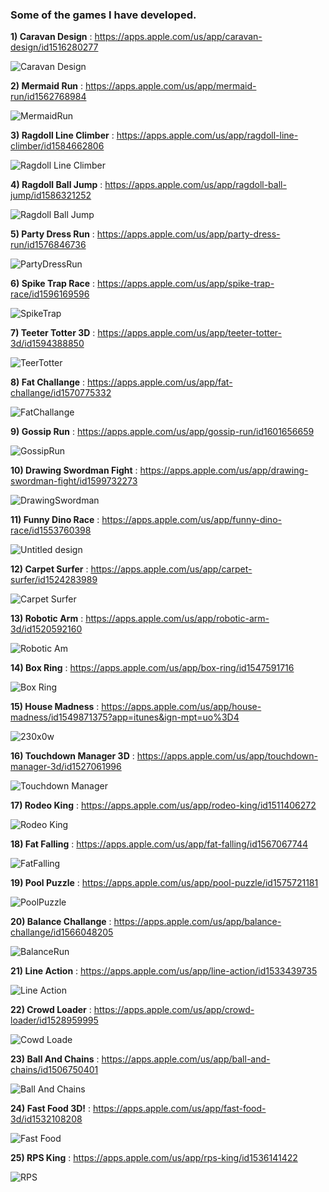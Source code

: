 ### Some of the games I have developed.

**1) Caravan Design**  :  https://apps.apple.com/us/app/caravan-design/id1516280277

![Caravan Design](https://user-images.githubusercontent.com/44032886/105426579-81d68b80-5c5c-11eb-9351-ab4c1ba23a50.png)


**2) Mermaid Run**  :  https://apps.apple.com/us/app/mermaid-run/id1562768984

![MermaidRun](https://user-images.githubusercontent.com/44032886/132515255-463d888c-d47d-430f-97e5-4a93160a4325.png)


**3) Ragdoll Line Climber**  :  https://apps.apple.com/us/app/ragdoll-line-climber/id1584662806

![Ragdoll Line Climber](https://user-images.githubusercontent.com/44032886/135867824-22fb36bd-1fe3-47cc-839d-8529799a2330.png)


**4) Ragdoll Ball Jump**  :  https://apps.apple.com/us/app/ragdoll-ball-jump/id1586321252

![Ragdoll Ball Jump](https://user-images.githubusercontent.com/44032886/135868174-ea5aa8e4-10c1-4ea8-a4d8-ce6a864bd36e.png)


**5) Party Dress Run**  :  https://apps.apple.com/us/app/party-dress-run/id1576846736

![PartyDressRun](https://user-images.githubusercontent.com/44032886/132515758-e2b34cc6-14f0-422e-916d-2de75ba08183.png)


**6) Spike Trap Race**  :  https://apps.apple.com/us/app/spike-trap-race/id1596169596

![SpikeTrap](https://user-images.githubusercontent.com/44032886/145691126-7c383997-8fb9-4d46-b955-ab1dd90defed.png)


**7) Teeter Totter 3D**  :  https://apps.apple.com/us/app/teeter-totter-3d/id1594388850

![TeerTotter](https://user-images.githubusercontent.com/44032886/145691107-c262a0f4-eb3f-49d7-943e-cb0349993a5a.png)


**8) Fat Challange**  :  https://apps.apple.com/us/app/fat-challange/id1570775332

![FatChallange](https://user-images.githubusercontent.com/44032886/132515431-dd10be9c-d1d6-43ea-a9a4-c2fa0606d05b.png)


**9) Gossip Run**  :  https://apps.apple.com/us/app/gossip-run/id1601656659

![GossipRun](https://user-images.githubusercontent.com/44032886/148368552-3a2745ae-9a44-49db-b676-1ad0fd300424.png)


**10) Drawing Swordman Fight**  :  https://apps.apple.com/us/app/drawing-swordman-fight/id1599732273

![DrawingSwordman](https://user-images.githubusercontent.com/44032886/148368570-716ae397-cec9-4ab2-8cbb-861f58ba5a1a.png)


**11) Funny Dino Race**  :  https://apps.apple.com/us/app/funny-dino-race/id1553760398

![Untitled design](https://user-images.githubusercontent.com/44032886/108484022-72bf1980-72ac-11eb-89dc-e2c241d3503b.png)


**12) Carpet Surfer**  :  https://apps.apple.com/us/app/carpet-surfer/id1524283989

![Carpet Surfer](https://user-images.githubusercontent.com/44032886/105426908-19d47500-5c5d-11eb-8883-79cfa5f778db.png)


**13) Robotic Arm**  :  https://apps.apple.com/us/app/robotic-arm-3d/id1520592160

![Robotic Am](https://user-images.githubusercontent.com/44032886/105427009-49837d00-5c5d-11eb-9a52-f9334b344969.png)


**14) Box Ring**  :  https://apps.apple.com/us/app/box-ring/id1547591716

![Box Ring](https://user-images.githubusercontent.com/44032886/105427055-5b652000-5c5d-11eb-9704-c9c25b905e4a.png)


**15) House Madness**  :  https://apps.apple.com/us/app/house-madness/id1549871375?app=itunes&ign-mpt=uo%3D4

![230x0w](https://user-images.githubusercontent.com/44032886/115777784-65aecb80-a3be-11eb-8ca8-d4ed8dd5a57c.png)


**16) Touchdown Manager 3D**  :  https://apps.apple.com/us/app/touchdown-manager-3d/id1527061996

![Touchdown Manager](https://user-images.githubusercontent.com/44032886/105427125-80f22980-5c5d-11eb-97dd-28420c2bfa34.png)


**17) Rodeo King**  :  https://apps.apple.com/us/app/rodeo-king/id1511406272

![Rodeo King](https://user-images.githubusercontent.com/44032886/105427183-a717c980-5c5d-11eb-8e77-72675c544d41.png)


**18) Fat Falling**  :  https://apps.apple.com/us/app/fat-falling/id1567067744

![FatFalling](https://user-images.githubusercontent.com/44032886/132515626-fcb06378-c616-42df-8c57-9d1104750c0d.png)


**19) Pool Puzzle**  :  https://apps.apple.com/us/app/pool-puzzle/id1575721181

![PoolPuzzle](https://user-images.githubusercontent.com/44032886/132515829-d5a25368-f712-4c56-bdcd-fa8122b93db6.png)


**20) Balance Challange**  :  https://apps.apple.com/us/app/balance-challange/id1566048205

![BalanceRun](https://user-images.githubusercontent.com/44032886/132515910-72be2bf8-fbf9-4344-9688-6915e75dc1bd.png)


**21) Line Action**  :  https://apps.apple.com/us/app/line-action/id1533439735

![Line Action](https://user-images.githubusercontent.com/44032886/105427245-be56b700-5c5d-11eb-8369-2e2c8590865b.png)


**22) Crowd Loader**  :  https://apps.apple.com/us/app/crowd-loader/id1528959995

![Cowd Loade](https://user-images.githubusercontent.com/44032886/105427304-e34b2a00-5c5d-11eb-8e65-e5cd4ccf4cb8.png)


**23) Ball And Chains**  :  https://apps.apple.com/us/app/ball-and-chains/id1506750401

![Ball And Chains](https://user-images.githubusercontent.com/44032886/105427333-f6f69080-5c5d-11eb-9617-3907fcdb8008.png)


**24) Fast Food 3D!**  :  https://apps.apple.com/us/app/fast-food-3d/id1532108208

![Fast Food](https://user-images.githubusercontent.com/44032886/105427384-0b3a8d80-5c5e-11eb-8b38-1269e8098a60.png)


**25) RPS King**  :  https://apps.apple.com/us/app/rps-king/id1536141422

![RPS](https://user-images.githubusercontent.com/44032886/105427417-21484e00-5c5e-11eb-9aec-a3fe23559bff.png)
